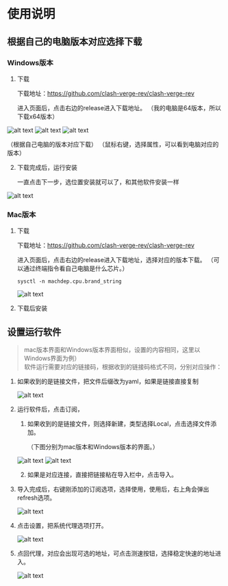 # 使用说明


## 根据自己的电脑版本对应选择下载

### Windows版本

1. 下载

    下载地址：https://github.com/clash-verge-rev/clash-verge-rev

    进入页面后，点击右边的release进入下载地址。
    （我的电脑是64版本，所以下载x64版本）

![alt text](pic/image.png)
![alt text](pic/image-1.png)
![alt text](pic/image-2.png)

（根据自己电脑的版本对应下载）
（鼠标右键，选择属性，可以看到电脑对应的版本）


2. 下载完成后，运行安装

    一直点击下一步，选位置安装就可以了，和其他软件安装一样

![alt text](pic/image-3.png)


### Mac版本

1. 下载

    下载地址：https://github.com/clash-verge-rev/clash-verge-rev

    进入页面后，点击右边的release进入下载地址，选择对应的版本下载。
    （可以通过终端指令看自己电脑是什么芯片。）
    

    ```sysctl -n machdep.cpu.brand_string```

    ![alt text](pic/b8c58ba1b9c85d9e82cc1d5ca94f51a.png)

2. 下载后安装



## 设置运行软件

>mac版本界面和Windows版本界面相似，设置的内容相同，这里以Windows界面为例）    
>软件运行需要对应的链接码，根据收到的链接码格式不同，分别对应操作：

1. 如果收到的是链接文件，把文件后缀改为yaml，如果是链接直接复制
    
    ![alt text](pic/image-6.png)

2. 运行软件后，点击订阅，
    1. 如果收到的是链接文件，则选择新建，类型选择Local，点击选择文件添加。

        （下图分别为mac版本和Windows版本的界面。）
    
    ![alt text](pic/59736fe03dfe6a4ed95a186abfd595d.png)
    ![alt text](pic/image-4.png)

    2. 如果是对应连接，直接把链接粘在导入栏中，点击导入。


3. 导入完成后，右键刚添加的订阅选项，选择使用，使用后，右上角会弹出refresh选项。

    ![alt text](pic/image-5.png)

5. 点击设置，把系统代理选项打开。

    ![alt text](pic/image-7.png)

6. 点回代理，对应会出现可选的地址，可点击测速按钮，选择稳定快速的地址进入。

    ![alt text](pic/image-8.png)
